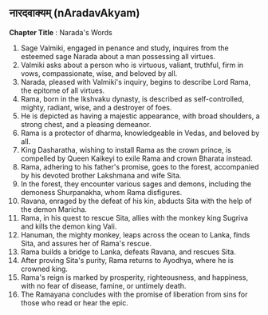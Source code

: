 ## नारदवाक्यम् (nAradavAkyam)

**Chapter Title** : Narada's Words

1. Sage Valmiki, engaged in penance and study, inquires from the esteemed sage Narada about a man possessing all virtues.
2. Valmiki asks about a person who is virtuous, valiant, truthful, firm in vows, compassionate, wise, and beloved by all.
3. Narada, pleased with Valmiki's inquiry, begins to describe Lord Rama, the epitome of all virtues.
4. Rama, born in the Ikshvaku dynasty, is described as self-controlled, mighty, radiant, wise, and a destroyer of foes.
5. He is depicted as having a majestic appearance, with broad shoulders, a strong chest, and a pleasing demeanor.
6. Rama is a protector of dharma, knowledgeable in Vedas, and beloved by all.
7. King Dasharatha, wishing to install Rama as the crown prince, is compelled by Queen Kaikeyi to exile Rama and crown Bharata instead.
8. Rama, adhering to his father's promise, goes to the forest, accompanied by his devoted brother Lakshmana and wife Sita.
9. In the forest, they encounter various sages and demons, including the demoness Shurpanakha, whom Rama disfigures.
10. Ravana, enraged by the defeat of his kin, abducts Sita with the help of the demon Maricha.
11. Rama, in his quest to rescue Sita, allies with the monkey king Sugriva and kills the demon king Vali.
12. Hanuman, the mighty monkey, leaps across the ocean to Lanka, finds Sita, and assures her of Rama's rescue.
13. Rama builds a bridge to Lanka, defeats Ravana, and rescues Sita.
14. After proving Sita's purity, Rama returns to Ayodhya, where he is crowned king.
15. Rama's reign is marked by prosperity, righteousness, and happiness, with no fear of disease, famine, or untimely death.
16. The Ramayana concludes with the promise of liberation from sins for those who read or hear the epic.
